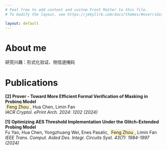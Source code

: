 ```yaml
---
# Feel free to add content and custom Front Matter to this file.
# To modify the layout, see https://jekyllrb.com/docs/themes/#overriding-theme-defaults

layout: default
---
```

<style>
 	.highlight {
            background-color: #fff3cd;
            padding: 2px 5px;
            border-radius: 3px;
        }
</style>
# About me

研究兴趣：形式化验证、侧信道掩码

<!-- 有关开发板的介绍请参考[开发板教程](./tutorials/boards/intro.md)。 -->

# Publications
**[2] Prover - Toward More Efficient Formal Verification of Masking in Probing Model**\
<span class="highlight">Feng Zhou</span>, Hua Chen, Limin Fan\
*IACR Cryptol. ePrint Arch. 2024: 1202 (2024)*

**[1] Optimizing AES Threshold Implementation Under the Glitch-Extended Probing Model**\
Fu Yao, Hua Chen, Yongzhuang Wei, Enes Pasalic, <span class="highlight">Feng Zhou</span>, Limin Fan\
*IEEE Trans. Comput. Aided Des. Integr. Circuits Syst. 43(7): 1984-1997 (2024)*

